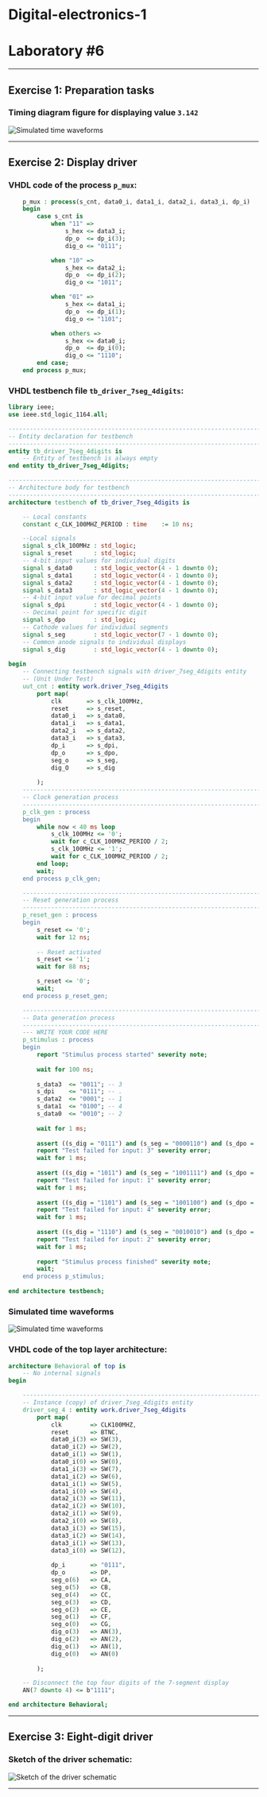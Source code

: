 # **Digital-electronics-1**
# **Laboratory #6**


------------------------------------------------------------------------
## **Exercise 1: Preparation tasks**

### **Timing diagram figure for displaying value ```3.142```**
![Simulated time waveforms](https://github.com/TaaviSalum/Digital-electronics-1/blob/main/Labs/06-display_driver/Pictures/Ex1.png)





------------------------------------------------------------------------
## **Exercise 2: Display driver**

### **VHDL code of the process ```p_mux```:**
```vhdl 
    p_mux : process(s_cnt, data0_i, data1_i, data2_i, data3_i, dp_i)
    begin
        case s_cnt is
            when "11" =>
                s_hex <= data3_i;
                dp_o  <= dp_i(3);
                dig_o <= "0111";

            when "10" =>
                s_hex <= data2_i;
                dp_o  <= dp_i(2);
                dig_o <= "1011";

            when "01" =>
                s_hex <= data1_i;
                dp_o  <= dp_i(1);
                dig_o <= "1101";

            when others =>
                s_hex <= data0_i;
                dp_o  <= dp_i(0);
                dig_o <= "1110";
        end case;
    end process p_mux;
```


### **VHDL testbench file ```tb_driver_7seg_4digits```:**
```vhdl 
library ieee;
use ieee.std_logic_1164.all;

------------------------------------------------------------------------
-- Entity declaration for testbench
------------------------------------------------------------------------
entity tb_driver_7seg_4digits is
    -- Entity of testbench is always empty
end entity tb_driver_7seg_4digits;

------------------------------------------------------------------------
-- Architecture body for testbench
------------------------------------------------------------------------
architecture testbench of tb_driver_7seg_4digits is

    -- Local constants
    constant c_CLK_100MHZ_PERIOD : time    := 10 ns;

    --Local signals
    signal s_clk_100MHz : std_logic;
    signal s_reset      : std_logic;
    -- 4-bit input values for individual digits
    signal s_data0      : std_logic_vector(4 - 1 downto 0);
    signal s_data1      : std_logic_vector(4 - 1 downto 0);
    signal s_data2      : std_logic_vector(4 - 1 downto 0);
    signal s_data3      : std_logic_vector(4 - 1 downto 0);
    -- 4-bit input value for decimal points
    signal s_dpi        : std_logic_vector(4 - 1 downto 0);
    -- Decimal point for specific digit
    signal s_dpo        : std_logic;
    -- Cathode values for individual segments
    signal s_seg        : std_logic_vector(7 - 1 downto 0);
    -- Common anode signals to individual displays
    signal s_dig        : std_logic_vector(4 - 1 downto 0);
    
begin
    -- Connecting testbench signals with driver_7seg_4digits entity
    -- (Unit Under Test)
    uut_cnt : entity work.driver_7seg_4digits
        port map(
            clk       => s_clk_100MHz,
            reset     => s_reset,
            data0_i   => s_data0,
            data1_i   => s_data1,
            data2_i   => s_data2,
            data3_i   => s_data3,
            dp_i      => s_dpi,
            dp_o      => s_dpo,
            seg_o     => s_seg,
            dig_O     => s_dig  
        
        );
    --------------------------------------------------------------------
    -- Clock generation process
    --------------------------------------------------------------------
    p_clk_gen : process
    begin
        while now < 40 ms loop         
            s_clk_100MHz <= '0';
            wait for c_CLK_100MHZ_PERIOD / 2;
            s_clk_100MHz <= '1';
            wait for c_CLK_100MHZ_PERIOD / 2;
        end loop;
        wait;
    end process p_clk_gen;

    --------------------------------------------------------------------
    -- Reset generation process
    --------------------------------------------------------------------
    p_reset_gen : process
    begin
        s_reset <= '0';
        wait for 12 ns;
        
        -- Reset activated
        s_reset <= '1';
        wait for 88 ns;

        s_reset <= '0';
        wait;
    end process p_reset_gen;

    --------------------------------------------------------------------
    -- Data generation process
    --------------------------------------------------------------------
    --- WRITE YOUR CODE HERE
    p_stimulus : process
    begin
        report "Stimulus process started" severity note;
        
        wait for 100 ns;
        
        s_data3  <= "0011"; -- 3
        s_dpi    <= "0111"; -- .
        s_data2  <= "0001"; -- 1
        s_data1  <= "0100"; -- 4
        s_data0  <= "0010"; -- 2
        
        wait for 1 ms;
        
        assert ((s_dig = "0111") and (s_seg = "0000110") and (s_dpo = '0'))
        report "Test failed for input: 3" severity error;
        wait for 1 ms;
        
        assert ((s_dig = "1011") and (s_seg = "1001111") and (s_dpo = '1'))
        report "Test failed for input: 1" severity error;
        wait for 1 ms;
        
        assert ((s_dig = "1101") and (s_seg = "1001100") and (s_dpo = '1'))
        report "Test failed for input: 4" severity error;
        wait for 1 ms;
        
        assert ((s_dig = "1110") and (s_seg = "0010010") and (s_dpo = '1'))
        report "Test failed for input: 2" severity error;
        wait for 1 ms;     
             
        report "Stimulus process finished" severity note;
        wait;
    end process p_stimulus;
   
end architecture testbench;
```


### **Simulated time waveforms**
![Simulated time waveforms](https://github.com/TaaviSalum/Digital-electronics-1/blob/main/Labs/06-display_driver/Pictures/Ex2.png)


### **VHDL code of the top layer architecture:**
```vhdl 
architecture Behavioral of top is
    -- No internal signals
begin

    --------------------------------------------------------------------
    -- Instance (copy) of driver_7seg_4digits entity
    driver_seg_4 : entity work.driver_7seg_4digits
        port map(
            clk        => CLK100MHZ,
            reset      => BTNC,
            data0_i(3) => SW(3),
            data0_i(2) => SW(2),
            data0_i(1) => SW(1),
            data0_i(0) => SW(0),
            data1_i(3) => SW(7),
            data1_i(2) => SW(6),
            data1_i(1) => SW(5),
            data1_i(0) => SW(4),
            data2_i(3) => SW(11),
            data2_i(2) => SW(10),
            data2_i(1) => SW(9),
            data2_i(0) => SW(8),
            data3_i(3) => SW(15),
            data3_i(2) => SW(14),
            data3_i(1) => SW(13),
            data3_i(0) => SW(12),
            
            dp_i       => "0111",
            dp_o       => DP,
            seg_o(6)   => CA,
            seg_o(5)   => CB,
            seg_o(4)   => CC,
            seg_o(3)   => CD,
            seg_o(2)   => CE,
            seg_o(1)   => CF,
            seg_o(0)   => CG,
            dig_o(3)   => AN(3), 
            dig_o(2)   => AN(2), 
            dig_o(1)   => AN(1), 
            dig_o(0)   => AN(0) 
            
        );

    -- Disconnect the top four digits of the 7-segment display
    AN(7 downto 4) <= b"1111";

end architecture Behavioral;
``` 





------------------------------------------------------------------------
## **Exercise 3: Eight-digit driver**

### **Sketch of the driver schematic:**
![Sketch of the driver schematic](https://github.com/TaaviSalum/Digital-electronics-1/blob/main/Labs/06-display_driver/Pictures/Ex3.jpg)





------------------------------------------------------------------------